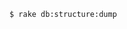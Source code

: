 <!-- usedin: [ _includes/_inlines/Tutorials/common/2013-09-26-db-structure-dump-error/2013-09-26-db-structure-dump-error_the-basics.md] -->

```
$ rake db:structure:dump
```
